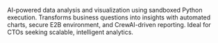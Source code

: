 AI-powered data analysis and visualization using sandboxed Python execution. Transforms business questions into insights with automated charts, secure E2B environment, and CrewAI-driven reporting. Ideal for CTOs seeking scalable, intelligent analytics.